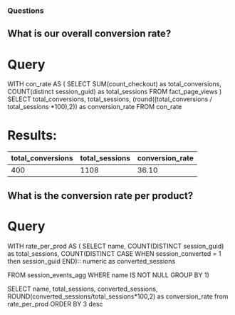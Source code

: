 ### Questions 

## What is our overall conversion rate?
# Query
WITH  con_rate AS (
SELECT 
    SUM(count_checkout) as total_conversions, 
    COUNT(distinct session_guid) as total_sessions
 FROM fact_page_views
)
SELECT 
total_conversions, total_sessions, (round((total_conversions / total_sessions *100),2))  as conversion_rate
FROM con_rate

# Results:


| total_conversions | total_sessions | conversion_rate |
|-------------------|---------------|----------------|
|       400         |     1108      |    36.10      |

## What is the conversion rate per product?
# Query 
WITH rate_per_prod AS (
SELECT name, 
COUNT(DISTINCT session_guid) as total_sessions, 
COUNT(DISTINCT CASE WHEN session_converted = 1 then session_guid END):: numeric as converted_sessions

FROM session_events_agg 
WHERE name IS NOT NULL 
GROUP BY 1)

SELECT 
name, 
total_sessions, 
converted_sessions, 
ROUND(converted_sessions/total_sessions*100,2) as conversion_rate 
from rate_per_prod 
ORDER BY 3 desc
